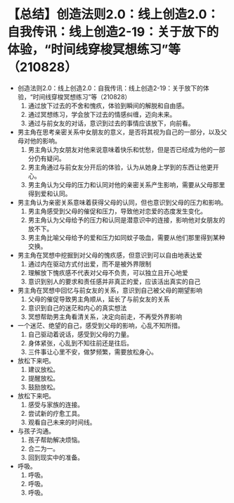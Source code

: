 # 【总结】创造法则2.0：线上创造2.0：自我传讯：线上创造2-19：关于放下的体验，“时间线穿梭冥想练习”等（210828）

-   创造法则2.0：线上创造2.0：自我传讯：线上创造2-19：关于放下的体验，“时间线穿梭冥想练习”等（210828）
    1.  通过放下过去的不舍和愧疚，体验到瞬间的解脱和自由感。
    2.  通过冥想练习，学会放下过去的情感纠缠，迈向未来。
    3.  通过与前女友的对话，意识到过去的事情应该放下，向前看。
-   男主角在思考亲密关系中女朋友的意义，是否将其视为自己的一部分，以及父母对他的影响。
    1.  男主角认为女朋友对他来说意味着快乐和忧愁，但是否已经成为他的一部分仍有疑问。
    2.  男主角通过与前女友分开后的体验，认为从她身上学到的东西让他更开心。
    3.  男主角认为父母的压力和认同对他的亲密关系产生影响，需要从父母那里得到爱和认同。
-   男主角认为亲密关系意味着获得父母的认同，但也意识到父母的压力和影响。
    1.  男主角感受到父母的催促和压力，导致他对恋爱的态度发生变化。
    2.  男主角认为父母给予的压力和认同是潜意识中的连接，影响他对女朋友的放不下。
    3.  男主角比喻父母给予的爱和压力如同蚊子吸血，需要从他们那里得到某种交换。
-   男主角在冥想中挖掘到对父母的愧疚感，但意识到可以自由地表达爱
    1.  通过内在驱动方式付出爱，而不是被外界限制
    2.  理解放下愧疚感不代表对父母不负责，可以独立且开心地爱
    3.  意识到别人的要求和责任感并非真正的爱，应该活出真实的自己
-   男主角在冥想中回忆与前女友的关系，意识到自己被父母的期望影响
    1.  父母的催促导致男主角顺从，延长了与前女友的关系
    2.  意识到自己的迷茫和内心的真实想法
    3.  冥想帮助男主角看清关系，决定向前走，不再受外界影响
-   一个迷茫、绝望的自己，感受到父母的影响，心乱不知所措。
    1.  自己驱动着说话，感受到父母的力量。
    2.  身体紧张，心乱到不知往前还是往后。
    3.  三件事让心里不安，做梦频繁，需要放松身心。
-   放松下来吧。
    1.  建议放松。
    2.  提醒放松。
    3.  鼓励放松。
-   放松下来吧。
    1.  感受与家族的连接。
    2.  尝试新的疗愈工具。
    3.  观看自己未来的时间线。
-   与孩子沟通。
    1.  孩子帮助解决烦恼。
    2.  合二为一。
    3.  回到现实中的准备。
-   呼吸。
    1.  呼吸。
    2.  呼吸。
    3.  呼吸。